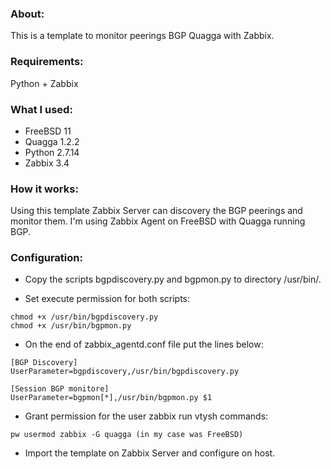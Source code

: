### About:

This is a template to monitor peerings BGP Quagga with Zabbix.

### Requirements:

  Python + Zabbix

### What I used:

- FreeBSD 11
- Quagga 1.2.2
- Python 2.7.14
- Zabbix 3.4

### How it works:

Using this template Zabbix Server can discovery the BGP peerings and monitor them. I'm using Zabbix Agent on FreeBSD with Quagga running BGP.

### Configuration:

- Copy the scripts bgpdiscovery.py and bgpmon.py to directory /usr/bin/.

- Set execute permission for both scripts:
```    
chmod +x /usr/bin/bgpdiscovery.py
chmod +x /usr/bin/bgpmon.py
```
- On the end of zabbix_agentd.conf file put the lines below:
```
[BGP Discovery]
UserParameter=bgpdiscovery,/usr/bin/bgpdiscovery.py

[Session BGP monitore]
UserParameter=bgpmon[*],/usr/bin/bgpmon.py $1
```
- Grant permission for the user zabbix run vtysh commands:
```
pw usermod zabbix -G quagga (in my case was FreeBSD)
```
- Import the template on Zabbix Server and configure on host.
